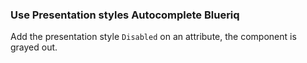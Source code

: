 ### Use Presentation styles Autocomplete Blueriq
Add the presentation style `Disabled` on an attribute, the component is grayed out.
